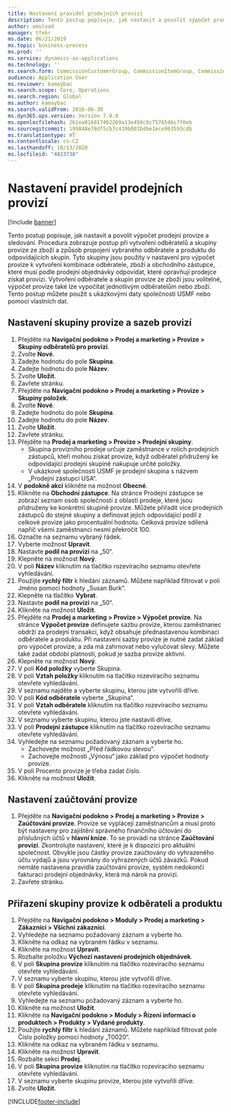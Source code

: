 ```yaml
---
title: Nastavení pravidel prodejních provizí
description: Tento postup popisuje, jak nastavit a povolit výpočet prodejní provize a sledování.
author: omulvad
manager: tfehr
ms.date: 06/21/2019
ms.topic: business-process
ms.prod: ''
ms.service: dynamics-ax-applications
ms.technology: ''
ms.search.form: CommissionCustomerGroup, CommissionItemGroup, CommissionSalesGroup, CommissionSalesMember, DirPartyLookup, CommissionCalc, InventPosting, CustTable, EcoResProductDetailsExtended, CommissionEmplSalesGroup
audience: Application User
ms.reviewer: kamaybac
ms.search.scope: Core, Operations
ms.search.region: Global
ms.author: kamaybac
ms.search.validFrom: 2016-06-30
ms.dyn365.ops.version: Version 7.0.0
ms.openlocfilehash: 2b1ea016817462269a13e450c8c7576546c7f0eb
ms.sourcegitcommit: 199848e78df5cb7c439b001bdbe1ece963593cdb
ms.translationtype: HT
ms.contentlocale: cs-CZ
ms.lasthandoff: 10/13/2020
ms.locfileid: "4423738"
---
```

# <a name="set-up-sales-commission-rules"></a>Nastavení pravidel prodejních provizí

[!include [banner](../../includes/banner.md)]

Tento postup popisuje, jak nastavit a povolit výpočet prodejní provize a sledování. Procedura zobrazuje postup při vytvoření odběratelů a skupiny provize ze zboží a způsob propojení vybraného odběratele a produktu do odpovídajících skupin. Tyto skupiny jsou použity v nastavení pro výpočet provize k vytvoření kombinace odběratele, zboží a obchodního zástupce, které musí podle prodejní objednávky odpovídat, které opravňují prodejce získat provizi. Vytvoření odběratele a skupin provize ze zboží jsou volitelné, výpočet provize také lze vypočítat jednotlivým odběratelům nebo zboží. Tento postup můžete použít s ukázkovými daty společnosti USMF nebo pomocí vlastních dat.


## <a name="set-up-commission-groups-and-commission-rates"></a>Nastavení skupiny provize a sazeb provizí
1. Přejděte na **Navigační podokno > Prodej a marketing > Provize > Skupiny odběratelů pro provizi**.
2. Zvolte **Nové**.
3. Zadejte hodnotu do pole **Skupina**.
4. Zadejte hodnotu do pole **Název**.
5. Zvolte **Uložit**.
6. Zavřete stránku.
7. Přejděte na **Navigační podokno > Prodej a marketing > Provize > Skupiny položek**.
8. Zvolte **Nové**.
9. Zadejte hodnotu do pole **Skupina**.
10. Zadejte hodnotu do pole **Název**.
11. Zvolte **Uložit**.
12. Zavřete stránku.
13. Přejděte na **Prodej a marketing > Provize > Prodejní skupiny**.
    - Skupina provizního prodeje určuje zaměstnance v rolích prodejních zástupců, kteří mohou získat provize, když odběratel přidružený ke odpovídající prodejní skupině nakupuje určité položky.  
    - V ukázkové společnosti USMF je prodejní skupina s názvem „Prodejní zástupci USA“.  
14. V **podokně akcí** klikněte na možnost **Obecné**.
15. Klikněte na **Obchodní zástupce**. Na stránce Prodejní zástupce se zobrazí seznam osob společnosti z oblasti prodeje, které jsou přidruženy ke konkrétní skupině provize. Můžete přiřadit více prodejních zástupců do stejné skupiny a definovat jejich odpovídající podíl z celkové provize jako procentuální hodnotu. Celková provize sdílená napříč všemi zaměstnanci nesmí překročit 100. 
16. Označte na seznamu vybraný řádek.
17. Vyberte možnost **Upravit**.
18. Nastavte **podíl na provizi** na „50“.
19. Klepněte na možnost **Nový**.
20. V poli **Název** kliknutím na tlačítko rozevíracího seznamu otevřete vyhledávání.
21. Použijte **rychlý filtr** k hledání záznamů. Můžete například filtrovat v poli Jméno pomocí hodnoty „Susan Burk“.
22. Klepněte na tlačítko **Vybrat**.
23. Nastavte **podíl na provizi** na „50“.
24. Klikněte na možnost **Uložit**.
25. Přejděte na **Prodej a marketing > Provize > Výpočet provize**. Na stránce **Výpočet provize** definujete sazbu provize, kterou zaměstnanec obdrží za prodejní transakci, když obsahuje přednastavenou kombinaci odběratele a produktu. Při nastavení sazby provize je nutné zadat základ pro výpočet provize, a zda má zahrnovat nebo vylučovat slevy. Můžete také zadat období platnosti, pokud je sazba provize aktivní.  
26. Klepněte na možnost **Nový**.
27. V poli **Kód položky** vyberte Skupina.
28. V poli **Vztah položky** kliknutím na tlačítko rozevíracího seznamu otevřete vyhledávání.
29. V seznamu najděte a vyberte skupinu, kterou jste vytvořili dříve.
30. V poli **Kód odběratele** vyberte „Skupina“.
31. V poli **Vztah odběratele** kliknutím na tlačítko rozevíracího seznamu otevřete vyhledávání.
32. V seznamu vyberte skupinu, kterou jste nastavili dříve.
33. V poli **Prodejní zástupce** kliknutím na tlačítko rozevíracího seznamu otevřete vyhledávání.
34. Vyhledejte na seznamu požadovaný záznam a vyberte ho.
    - Zachovejte možnost „Před řádkovou slevou“.  
    - Zachovejte možnosti „Výnosu“ jako základ pro výpočet hodnoty provize.    
35. V poli Procento provize je třeba zadat číslo.
36. Klikněte na možnost **Uložit**.

## <a name="setting-up-commission-posting"></a>Nastavení zaúčtování provize
1. Přejděte na **Navigační podokno > Prodej a marketing > Provize > Zaúčtování provize**. Provize se vyplácejí zaměstnancům a musí proto být nastaveny pro zajištění správného finančního účtování do příslušných účtů v **hlavní knize**. To se provádí na stránce **Zaúčtování provizí**. Zkontrolujte nastavení, které je k dispozici pro aktuální společnost. Obvykle jsou částky provize zaúčtovány do vyhrazeného účtu výdajů a jsou vyrovnány do vyhrazených účtů závazků. Pokud nemáte nastavena pravidla zaúčtování provize, systém nedokončí fakturaci prodejní objednávky, která má nárok na provizi.  
2. Zavřete stránku.

## <a name="assign-a-commission-group-to-a-customer-and-a-product"></a>Přiřazení skupiny provize k odběrateli a produktu
1. Přejděte na **Navigační podokno > Moduly > Prodej a marketing > Zákazníci > Všichni zákazníci**.
2. Vyhledejte na seznamu požadovaný záznam a vyberte ho.
3. Klikněte na odkaz na vybraném řádku v seznamu.
4. Klikněte na možnost **Upravit**.
5. Rozbalte položku **Výchozí nastavení prodejních objednávek**.
6. V poli **Skupina provize** kliknutím na tlačítko rozevíracího seznamu otevřete vyhledávání.
7. V seznamu vyberte skupinu, kterou jste vytvořili dříve.
8. V poli **Skupina prodeje** kliknutím na tlačítko rozevíracího seznamu otevřete vyhledávání.
9. Vyhledejte na seznamu požadovaný záznam a vyberte ho.
10. Klikněte na možnost **Uložit**.
11. Klikněte na **Navigační podokno > Moduly > Řízení informací o produktech > Produkty > Vydané produkty**.
12. Použijte **rychlý filtr** k hledání záznamů. Můžete například filtrovat pole Číslo položky pomocí hodnoty „T0020“.
13. Klikněte na odkaz na vybraném řádku v seznamu.
14. Klikněte na možnost **Upravit**.
15. Rozbalte sekci **Prodej**.
16. V poli **Skupina provize** kliknutím na tlačítko rozevíracího seznamu otevřete vyhledávání.
17. V seznamu vyberte skupinu provize, kterou jste vytvořili dříve.
18. Zvolte **Uložit**.



[!INCLUDE[footer-include](../../../includes/footer-banner.md)]